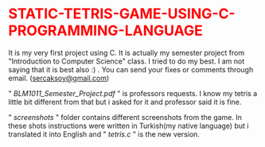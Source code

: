 <DOCTYPE html>

<h1 style="color:red;"> STATIC-TETRIS-GAME-USING-C-PROGRAMMING-LANGUAGE </h1>




It is my very first project using C. It is actually my semester project from "Introduction to Computer Science" class. I tried to do my best. I am not saying that it is best also :) . You can send your fixes or comments through email. (sercaksoy@gmail.com)


<p>" <i>BLM1011_Semester_Project.pdf</i> " is professors requests. I know my tetris a little bit different from  that but i asked for it and professor said it is fine.</p>
<p>" <i>screenshots</i> " folder contains different screenshots from the game. In these shots instructions were written in Turkish(my native language) but i translated it into English and " <i>tetris.c</i> " is the new version.</p> 


